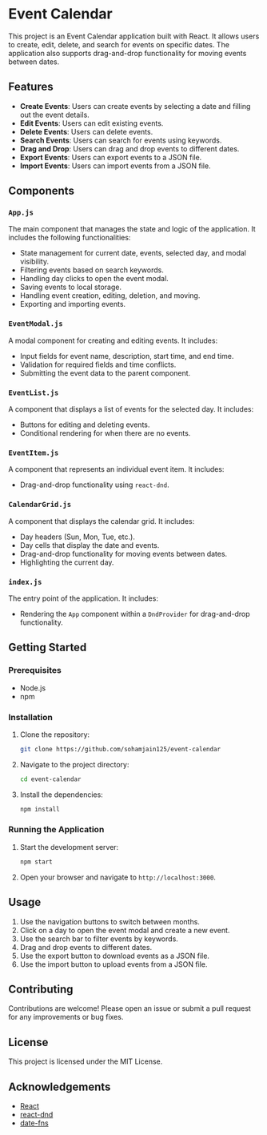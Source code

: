 # Event Calendar

This project is an Event Calendar application built with React. It allows users to create, edit, delete, and search for events on specific dates. The application also supports drag-and-drop functionality for moving events between dates.

## Features

- **Create Events**: Users can create events by selecting a date and filling out the event details.
- **Edit Events**: Users can edit existing events.
- **Delete Events**: Users can delete events.
- **Search Events**: Users can search for events using keywords.
- **Drag and Drop**: Users can drag and drop events to different dates.
- **Export Events**: Users can export events to a JSON file.
- **Import Events**: Users can import events from a JSON file.

## Components

### `App.js`

The main component that manages the state and logic of the application. It includes the following functionalities:

- State management for current date, events, selected day, and modal visibility.
- Filtering events based on search keywords.
- Handling day clicks to open the event modal.
- Saving events to local storage.
- Handling event creation, editing, deletion, and moving.
- Exporting and importing events.

### `EventModal.js`

A modal component for creating and editing events. It includes:

- Input fields for event name, description, start time, and end time.
- Validation for required fields and time conflicts.
- Submitting the event data to the parent component.

### `EventList.js`

A component that displays a list of events for the selected day. It includes:

- Buttons for editing and deleting events.
- Conditional rendering for when there are no events.

### `EventItem.js`

A component that represents an individual event item. It includes:

- Drag-and-drop functionality using `react-dnd`.

### `CalendarGrid.js`

A component that displays the calendar grid. It includes:

- Day headers (Sun, Mon, Tue, etc.).
- Day cells that display the date and events.
- Drag-and-drop functionality for moving events between dates.
- Highlighting the current day.

### `index.js`

The entry point of the application. It includes:

- Rendering the `App` component within a `DndProvider` for drag-and-drop functionality.

## Getting Started

### Prerequisites

- Node.js
- npm

### Installation

1. Clone the repository:
   ```bash
   git clone https://github.com/sohamjain125/event-calendar
   ```
2. Navigate to the project directory:
   ```bash
   cd event-calendar
   ```
3. Install the dependencies:
   ```bash
   npm install
   ```

### Running the Application

1. Start the development server:
   ```bash
   npm start
   ```
2. Open your browser and navigate to `http://localhost:3000`.

## Usage

1. Use the navigation buttons to switch between months.
2. Click on a day to open the event modal and create a new event.
3. Use the search bar to filter events by keywords.
4. Drag and drop events to different dates.
5. Use the export button to download events as a JSON file.
6. Use the import button to upload events from a JSON file.

## Contributing

Contributions are welcome! Please open an issue or submit a pull request for any improvements or bug fixes.

## License

This project is licensed under the MIT License.

## Acknowledgements

- [React](https://reactjs.org/)
- [react-dnd](https://react-dnd.github.io/react-dnd/)
- [date-fns](https://date-fns.org/)
